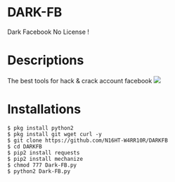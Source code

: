 # DARK-FB
Dark Facebook No License !
# Descriptions
The best tools for hack & crack account facebook
<img src="https://github.com/N16HT-W4RR10R/DARKFB/blob/master/Screenshot_2020-02-15-01-16-46-picsay.png">
# Installations
```
$ pkg install python2
$ pkg install git wget curl -y
$ git clone https://github.com/N16HT-W4RR10R/DARKFB
$ cd DARKFB
$ pip2 install requests
$ pip2 install mechanize
$ chmod 777 Dark-FB.py
$ python2 Dark-FB.py
```
